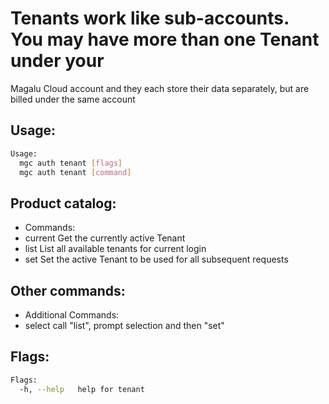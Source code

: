 # Tenants work like sub-accounts. You may have more than one Tenant under your
Magalu Cloud account and they each store their data separately, but are billed
under the same account

## Usage:
```bash
Usage:
  mgc auth tenant [flags]
  mgc auth tenant [command]
```

## Product catalog:
- Commands:
- current     Get the currently active Tenant
- list        List all available tenants for current login
- set         Set the active Tenant to be used for all subsequent requests

## Other commands:
- Additional Commands:
- select      call "list", prompt selection and then "set"

## Flags:
```bash
Flags:
  -h, --help   help for tenant
```

